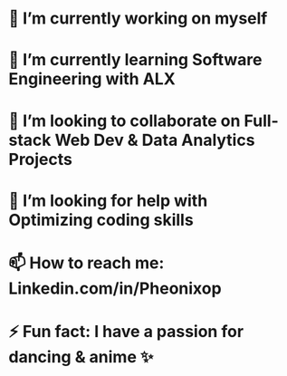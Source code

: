 # 🔭 I’m currently working on myself
# 🌱 I’m currently learning Software Engineering with ALX
# 👯 I’m looking to collaborate on Full-stack Web Dev & Data Analytics Projects
# 🤔 I’m looking for help with Optimizing coding skills
# 📫 How to reach me: Linkedin.com/in/Pheonixop
# ⚡ Fun fact: I have a passion for dancing & anime ✨

<!--
**PheonixOP/PheonixOP** is a ✨ _special_ ✨ repository because its `README.md` (this file) appears on your GitHub profile.

Here are some ideas to get you started:


-->

